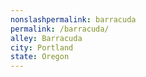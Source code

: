 ```yaml
---
﻿nonslashpermalink: barracuda
permalink: /barracuda/
alley: Barracuda
city: Portland
state: Oregon
---
```

